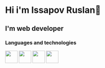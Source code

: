 # Hi i'm Issapov Ruslan👋
## I'm web developer
### Languages and technologies
<div style="display:'flex';">
          <a href="https://github.com/GalinskiRuslan/React-projects"><img src="https://cdn.jsdelivr.net/gh/devicons/devicon/icons/react/react-original-wordmark.svg" width="40" /></a>
          <img src="https://cdn.jsdelivr.net/gh/devicons/devicon/icons/vuejs/vuejs-original-wordmark.svg" width="40" />
          <img src="https://cdn.jsdelivr.net/gh/devicons/devicon/icons/php/php-original.svg" width="40" />
          <img src="https://cdn.jsdelivr.net/gh/devicons/devicon/icons/materialui/materialui-original.svg" width="40" />
          
</div>

          
          
          
<!--
**GalinskiRuslan/GalinskiRuslan** is a ✨ _special_ ✨ repository because its `README.md` (this file) appears on your GitHub profile.

Here are some ideas to get you started:

- 🔭 I’m currently working on ...
- 🌱 I’m currently learning ...
- 👯 I’m looking to collaborate on ...
- 🤔 I’m looking for help with ...
- 💬 Ask me about ...
- 📫 How to reach me: ...
- 😄 Pronouns: ...
- ⚡ Fun fact: ...
-->
